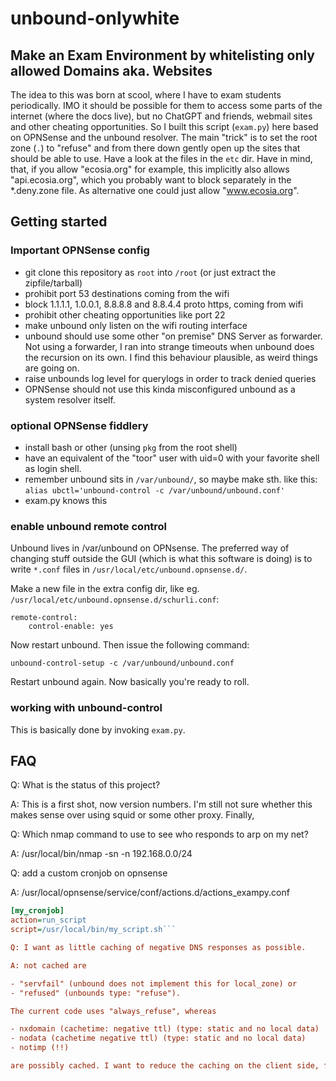 # unbound-onlywhite

## Make an Exam Environment by whitelisting only allowed Domains aka. Websites

The idea to this was born at scool, where I have to exam students periodically. IMO it should be possible for them to access some parts
of the internet (where the docs live), but no ChatGPT and friends, webmail sites and other cheating opportunities. So I built this script (`exam.py`) here based on OPNSense and the unbound resolver. The main "trick" is to set the root zone (`.`) to "refuse" and from there down gently open up the sites that should be able to use. Have a look at the files in the `etc` dir. Have in mind, that, if you allow "ecosia.org" for example, this implicitly also allows "api.ecosia.org", which you probably want to block separately in the *.deny.zone file. As alternative one could just allow "www.ecosia.org".

## Getting started

### Important OPNSense config

- git clone this repository as `root` into `/root` (or just extract the zipfile/tarball)
- prohibit port 53 destinations coming from the wifi
- block 1.1.1.1, 1.0.0.1, 8.8.8.8 and 8.8.4.4 proto https, coming from wifi
- prohibit other cheating opportunities like port 22
- make unbound only listen on the wifi routing interface
- unbound should use some other "on premise" DNS Server as forwarder. Not using a forwarder, I ran into strange timeouts when unbound does the recursion on its own. I find this behaviour plausible, as weird things are going on.
- raise unbounds log level for querylogs in order to track denied queries
- OPNSense should not use this kinda misconfigured unbound as a system resolver itself.

### optional OPNSense fiddlery

- install bash or other (unsing `pkg` from the root shell)
- have an equivalent of the "toor" user with uid=0 with your favorite shell as login shell.
- remember unbound sits in `/var/unbound/`, so maybe make sth. like this: `alias ubctl='unbound-control -c /var/unbound/unbound.conf'`
- exam.py knows this

### enable unbound remote control

Unbound lives in /var/unbound on OPNsense. The preferred way of changing stuff outside the GUI (which is what this software is doing) is to write `*.conf` files in `/usr/local/etc/unbound.opnsense.d/`.

Make a new file in the extra config dir, like eg. `/usr/local/etc/unbound.opnsense.d/schurli.conf`:

```config
remote-control:
    control-enable: yes
```

Now restart unbound. Then issue the following command:

```shell
unbound-control-setup -c /var/unbound/unbound.conf
```

Restart unbound again. Now basically you're ready to roll.

### working with unbound-control

This is basically done by invoking `exam.py`.

## FAQ

Q: What is the status of this project?

A: This is a first shot, now version numbers. I'm still not sure whether this makes sense over using squid or some other proxy. Finally,

Q: Which nmap command to use to see who responds to arp on my net?

A: /usr/local/bin/nmap -sn -n 192.168.0.0/24

Q: add a custom cronjob on opnsense

A: /usr/local/opnsense/service/conf/actions.d/actions_exampy.conf

```ini
[my_cronjob]
action=run_script
script=/usr/local/bin/my_script.sh```

Q: I want as little caching of negative DNS responses as possible.

A: not cached are

- "servfail" (unbound does not implement this for local_zone) or
- "refused" (unbounds type: "refuse").

The current code uses "always_refuse", whereas

- nxdomain (cachetime: negative ttl) (type: static and no local data)
- nodata (cachetime negative ttl) (type: static and no local data)
- notimp (!!)

are possibly cached. I want to reduce the caching on the client side, for example if "fontawesome.com" is required for a site but it I add it late to the allow.zone, I'd like it to work as immediately as possible for the student.
